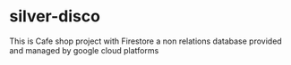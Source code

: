 # silver-disco
This is Cafe shop project with Firestore a non relations database provided and managed by google cloud platforms
